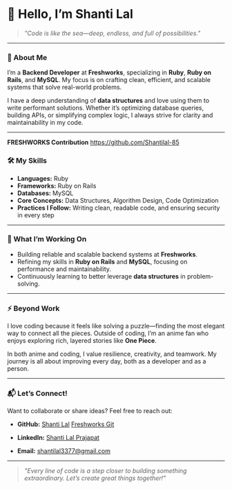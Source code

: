 # 👋 Hello, I’m Shanti Lal

> *"Code is like the sea—deep, endless, and full of possibilities."*  

---

### 🚀 About Me  
I’m a **Backend Developer** at **Freshworks**, specializing in **Ruby**, **Ruby on Rails**, and **MySQL**. My focus is on crafting clean, efficient, and scalable systems that solve real-world problems.  

I have a deep understanding of **data structures** and love using them to write performant solutions. Whether it’s optimizing database queries, building APIs, or simplifying complex logic, I always strive for clarity and maintainability in my code.  

---

**FRESHWORKS Contribution**
https://github.com/Shantilal-85



### 🛠️ My Skills  
- **Languages:** Ruby  
- **Frameworks:** Ruby on Rails  
- **Databases:** MySQL  
- **Core Concepts:** Data Structures, Algorithm Design, Code Optimization  
- **Practices I Follow:** Writing clean, readable code, and ensuring security in every step  

---

### 🌱 What I’m Working On  
- Building reliable and scalable backend systems at **Freshworks**.  
- Refining my skills in **Ruby on Rails** and **MySQL**, focusing on performance and maintainability.  
- Continuously learning to better leverage **data structures** in problem-solving.  

---

### ⚡ Beyond Work  
I love coding because it feels like solving a puzzle—finding the most elegant way to connect all the pieces. Outside of coding, I’m an anime fan who enjoys exploring rich, layered stories like **One Piece**.  

In both anime and coding, I value resilience, creativity, and teamwork. My journey is all about improving every day, both as a developer and as a person.  

---

### 📬 Let’s Connect!  
Want to collaborate or share ideas? Feel free to reach out:  
- **GitHub:** [Shanti Lal](https://github.com/sonu74268) [Freshworks Git](https://github.com/Shantilal-85)

- **LinkedIn:** [Shanti Lal Prajapat](https://www.linkedin.com/in/shanti-lal-prajapat-0b94b8180/)
- **Email:** [shantilal3377@gmail.com](mailto:shantilal3377@gmail.com)  

---

> *"Every line of code is a step closer to building something extraordinary. Let’s create great things together!"*  

